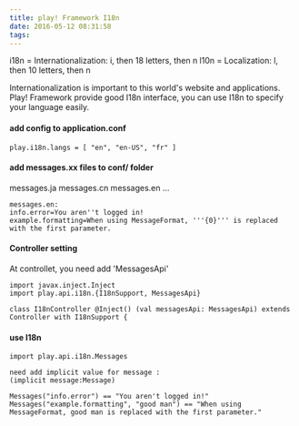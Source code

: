 ```yaml
---
title: play! Framework I18n
date: 2016-05-12 08:31:58
tags:
---
```

i18n = Internationalization: i, then 18 letters, then n
l10n = Localization: l, then 10 letters, then n
<!--more-->
Internationalization is important to this world's website and applications.
Play! Framework provide good I18n interface, you can use I18n to specify your language easily.

#### add config to application.conf
```
play.i18n.langs = [ "en", "en-US", "fr" ]
```

#### add messages.xx files to conf/ folder
messages.ja
messages.cn
messages.en
...
```
messages.en:
info.error=You aren''t logged in!
example.formatting=When using MessageFormat, '''{0}''' is replaced with the first parameter.
```

#### Controller setting
At controllet, you need add 'MessagesApi'
```
import javax.inject.Inject
import play.api.i18n.{I18nSupport, MessagesApi}

class I18nController @Inject() (val messagesApi: MessagesApi) extends Controller with I18nSupport {
```

#### use I18n
```
import play.api.i18n.Messages

need add implicit value for message :
(implicit message:Message)

Messages("info.error") == "You aren't logged in!"
Messages("example.formatting", "good man") == "When using MessageFormat, good man is replaced with the first parameter."
```
